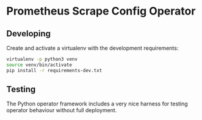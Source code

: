 # Prometheus Scrape Config Operator

## Developing

Create and activate a virtualenv with the development requirements:

```sh
virtualenv -p python3 venv
source venv/bin/activate
pip install -r requirements-dev.txt
```

## Testing

The Python operator framework includes a very nice harness for testing
operator behaviour without full deployment.

